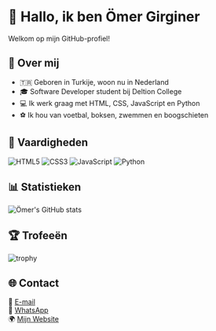 # 👋 Hallo, ik ben Ömer Girginer  
Welkom op mijn GitHub-profiel!

## 🧠 Over mij
- 🇹🇷 Geboren in Turkije, woon nu in Nederland  
- 🎓 Software Developer student bij Deltion College  
- 💻 Ik werk graag met HTML, CSS, JavaScript en Python  
- ⚽️ Ik hou van voetbal, boksen, zwemmen en boogschieten  

## 🚀 Vaardigheden
![HTML5](https://img.shields.io/badge/Code-HTML5-orange)
![CSS3](https://img.shields.io/badge/Style-CSS3-blue)
![JavaScript](https://img.shields.io/badge/Script-JavaScript-yellow)
![Python](https://img.shields.io/badge/Code-Python-blueviolet)

## 📊 Statistieken
![Ömer's GitHub stats](https://github-readme-stats.vercel.app/api?username=girgineromer3019-dot&show_icons=true&theme=tokyonight)

## 🏆 Trofeeën
![trophy](https://github-profile-trophy.vercel.app/?username=girgineromer3019-dot&theme=onedark)

## 🌐 Contact
📧 [E-mail](mailto:girgineromer3019@gmail.com)  
💬 [WhatsApp](https://wa.me/31628617543?text=Hallo%20Omer!)  
🌍 [Mijn Website](https://girgineromer3019-dot.github.io)
